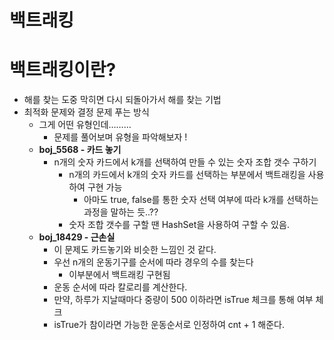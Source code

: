 # 백트래킹

# 백트래킹이란?

- 해를 찾는 도중 막히면 다시 되돌아가서 해를 찾는 기법
- 최적화 문제와 결정 문제 푸는 방식
    - 그게 어떤 유형인데……… 
      - 문제를 풀어보며 유형을 파악해보자 !
    - **boj_5568 - 카드 놓기**
        - n개의 숫자 카드에서 k개를 선택하여 만들 수 있는 숫자 조합 갯수 구하기
            - n개의 카드에서 k개의 숫자 카드를 선택하는 부분에서 백트래킹을 사용하여 구현 가능
                - 아마도 true, false를 통한 숫자 선택 여부에 따라 k개를 선택하는 과정을 말하는 듯..??
            - 숫자 조합 갯수를 구할 땐 HashSet을 사용하여 구할 수 있음.
    - **boj_18429 - 근손실**
        - 이 문제도 카드놓기와 비슷한 느낌인 것 같다.
        - 우선 n개의 운동기구를 순서에 따라 경우의 수를 찾는다
            - 이부분에서 백트래킹 구현됨
        - 운동 순서에 따라 칼로리를 계산한다.
        - 만약, 하루가 지날때마다 중량이 500 이하라면 isTrue 체크를 통해 여부 체크
        - isTrue가 참이라면 가능한 운동순서로 인정하여 cnt + 1 해준다.